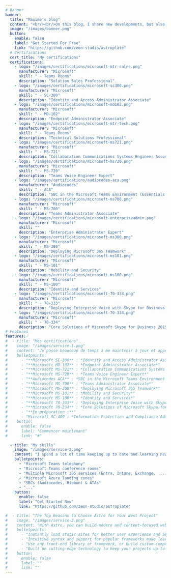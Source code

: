 ```yaml
---
# Banner
banner:
  title: "Maxime's blog"
  content: "<br/><br/>On this blog, I share new developments, but also my knowledge and experiences to make the most of digital tools. Whether you're an IT professional, manager, or simply curious to learn more about modern workplaces, here you'll find useful resources and inspiring ideas to help you succeed in your digital transformation.<br/><br/>"
  image: "/images/banner.png"
  button:
    enable: false
    label: "Get Started For Free"
    link: "https://github.com/zeon-studio/astroplate"
  # Certifications
  cert_title: "My certifications"
  certifications:
    - logo: "/images/certifications/microsoft-mtr-sales.png"
      manufacturer: "Microsoft"
      skill: " - Teams Rooms"
      description: "Solution Sales Professional"
    - logo: "/images/certifications/microsoft-sc300.png"
      manufacturer: "Microsoft"
      skill: " - SC-300"
      description: "Identity and Access Administrator Associate"
    - logo: "/images/certifications/microsoft-md102.png"
      manufacturer: "Microsoft"
      skill: " - MD-102"
      description: "Endpoint Administrator Associate"
    - logo: "/images/certifications/microsoft-mtr-tech.png"
      manufacturer: "Microsoft"
      skill: " - Teams Rooms"
      description: "Technical Solutions Professional"
    - logo: "/images/certifications/microsoft-ms721.png"
      manufacturer: "Microsoft"
      skill: " - MS-721"
      description: "Collaboration Communications Systems Engineer Associate"
    - logo: "/images/certifications/microsoft-ms720.png"
      manufacturer: "Microsoft"
      skill: " - MS-720"
      description: "Teams Voice Engineer Expert"
    - logo: "/images/certifications/audiocodes-aca.png"
      manufacturer: "Audiocodes"
      skill: " - ACA"
      description: "SBC in the Microsoft Teams Environment (Essentials & Configuration)"
    - logo: "/images/certifications/microsoft-ms700.png"
      manufacturer: "Microsoft"
      skill: " - MS-700"
      description: "Teams Administrator Associate"
    - logo: "/images/certifications/microsoft-enterpriseadmin.png"
      manufacturer: "Microsoft"
      skill: ""
      description: "Enterprise Administrator Expert"
    - logo: "/images/certifications/microsoft-ms300.png"
      manufacturer: "Microsoft"
      skill: " - MS-300"
      description: "Deploying Microsoft 365 Teamwork"
    - logo: "/images/certifications/microsoft-ms101.png"
      manufacturer: "Microsoft"
      skill: " - MS-101"
      description: "Mobility and Security"
    - logo: "/images/certifications/microsoft-ms100.png"
      manufacturer: "Microsoft"
      skill: " - MS-100"
      description: "Identity and Services"
    - logo: "/images/certifications/microsoft-70-333.png"
      manufacturer: "Microsoft"
      skill: " - 70-333"
      description: "Deploying Enterprise Voice with Skype for Business 2015"
    - logo: "/images/certifications/microsoft-70-334.png"
      manufacturer: "Microsoft"
      skill: " - 70-334"
      description: "Core Solutions of Microsoft Skype for Business 2015"
# Features
features:
#  - title: "Mes certifications"
#    image: "/images/service-1.png"
#    content: "Je passe beaucoup de temps à me maintenir à jour et apprendre de nouvelles choses pour être capable de fournir le meilleur accompagnement dans mes projets."
#    bulletpoints:
#      - "**Microsoft SC-300** : *Identity and Access Administrator Associate*"
#      - "**Microsoft MD-102** : *Endpoint Administrator Associate*"
#      - "**Microsoft MS-721** : *Collaboration Communications Systems Engineer Associate*"
#      - "**Microsoft MS-720** : *Teams Voice Engineer Expert*"
#      - "**Audiocodes ACA** : *SBC in the Microsoft Teams Environment (Essentials & Configuration)*"
#      - "**Microsoft MS-700** : *Teams Administrator Associate*"
#      - "**Microsoft MS-300** : *Deploying Microsoft 365 Teamwork*"
#      - "**Microsoft MS-101** : *Mobility and Security*"
#      - "**Microsoft MS-100** : *Identity and Services*"
#      - "**Microsoft 70-333** : *Deploying Enterprise Voice with Skype for Business 2015*"
#      - "**Microsoft 70-334** : *Core Solutions of Microsoft Skype for Business 2015*"
#      - "**En préparation :**"
#      - "Microsoft SC-400 : *Information Protection and Compliance Administrator Associate*"
#    button:
#      enable: false
#      label: "Commencer maintenant"
#      link: "#"

  - title: "My skills"
    image: "/images/service-2.png"
    content: "I spend a lot of time keeping up to date and learning new things to be able to provide the best support in my projects."
    bulletpoints:
      - "Microsoft Teams telephony"
      - "Microsoft Teams conference rooms"
      - "Multiple Microsoft 365 services (Entra, Intune, Exchange, ...)"
      - "Microsoft Azure landing zones"
      - "SBCs (Audiocodes, Ribbon) & ATAs"
      - "..."
    button:
      enable: false
      label: "Get Started Now"
      link: "https://github.com/zeon-studio/astroplate"

#  - title: "The Top Reasons to Choose Astro for Your Next Project"
#    image: "/images/service-3.png"
#    content: "With Astro, you can build modern and content-focused websites without sacrificing performance or ease of use."
#    bulletpoints:
#      - "Instantly load static sites for better user experience and SEO."
#      - "Intuitive syntax and support for popular frameworks make learning and using Astro a breeze."
#      - "Use any front-end library or framework, or build custom components, for any project size."
#      - "Built on cutting-edge technology to keep your projects up-to-date with the latest web standards."
#    button:
#      enable: false
#      label: ""
#      link: ""
---
```

